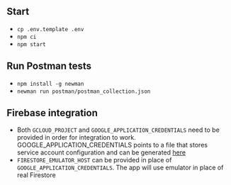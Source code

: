 ## Start

- `cp .env.template .env`
- `npm ci`
- `npm start`

## Run Postman tests

- `npm install -g newman`
- `newman run postman/postman_collection.json`

## Firebase integration

- Both `GCLOUD_PROJECT` and `GOOGLE_APPLICATION_CREDENTIALS` need to be provided in order for integration to work.
GOOGLE_APPLICATION_CREDENTIALS points to a file that stores service account configuration and can be generated [here](https://console.firebase.google.com/project/_/settings/serviceaccounts/adminsdk)
- `FIRESTORE_EMULATOR_HOST` can be provided in place of `GOOGLE_APPLICATION_CREDENTIALS`. The app will use emulator in place of real Firestore
